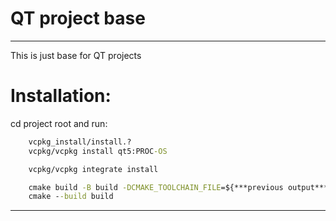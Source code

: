 # QT project base

---

This is just base for QT projects

# Installation:

cd project root and run: 
```cmd
    vcpkg_install/install.?
    vcpkg/vcpkg install qt5:PROC-OS

    vcpkg/vcpkg integrate install

    cmake build -B build -DCMAKE_TOOLCHAIN_FILE=${***previous output***}
    cmake --build build
```

---

